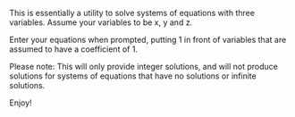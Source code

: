 This is essentially a utility to solve systems of equations with three variables.
Assume your variables to be x, y and z. 

Enter your equations when prompted, putting 1 in front of variables that are assumed to have a coefficient of 1. 

Please note: This will only provide integer solutions, and will not produce solutions for systems of equations that have no solutions or infinite solutions.

Enjoy!